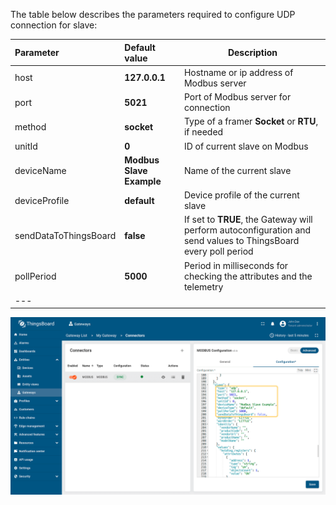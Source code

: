 The table below describes the parameters required to configure UDP connection for slave:

| **Parameter**         | **Default value**        | **Description**                                                                                                 |
|:----------------------|:-------------------------|-----------------------------------------------------------------------------------------------------------------
| host                  | **127.0.0.1**            | Hostname or ip address of Modbus server                                                                         |
| port                  | **5021**                 | Port of Modbus server for connection                                                                            |
| method                | **socket**               | Type of a framer **Socket** or **RTU**, if needed                                                               |
| unitId                | **0**                    | ID of current slave on Modbus                                                                                   |
| deviceName            | **Modbus Slave Example** | Name of the current slave                                                                                       |
| deviceProfile         | **default**              | Device profile of the current slave                                                                             |
| sendDataToThingsBoard | **false**                | If set to **TRUE**, the Gateway will perform autoconfiguration and send values to ThingsBoard every poll period |
| pollPeriod            | **5000**                 | Period in milliseconds for checking the attributes and the telemetry                                            |
| ---                   

![image](/images/gateway/modbus-connector/udp-server-configuration-section-advanced-1-ce.png)